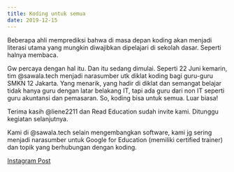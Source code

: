 ```yaml
---
title: Koding untuk semua
date: 2019-12-15
---
```

Beberapa ahli memprediksi bahwa di masa depan koding akan menjadi literasi utama yang mungkin diwajibkan dipelajari di sekolah dasar. Seperti halnya membaca.

Gw percaya dengan hal itu. Dan itu sedang dimulai. Seperti 22 Juni kemarin, tim @sawala.tech menjadi narasumber utk diklat koding bagi guru-guru SMKN 12 Jakarta. Yang menarik, yang hadir di diklat dan semangat belajar tidak hanya guru dengan latar belakang IT, tapi ada guru dari non IT seperti guru akuntansi dan pemasaran. So, koding bisa untuk semua. Luar biasa!

Terima kasih @liene2211 dan Read Education sudah invite kami. Ditunggu kegiatan selanjutnya.

Kami di @sawala.tech selain mengembangkan software, kami jg sering menjadi narasumber untuk Google for Education (memiliki certified trainer) dan topik yang berhubungan dengan koding.

[Instagram Post](https://www.instagram.com/p/BzChHXAgTFR/)


